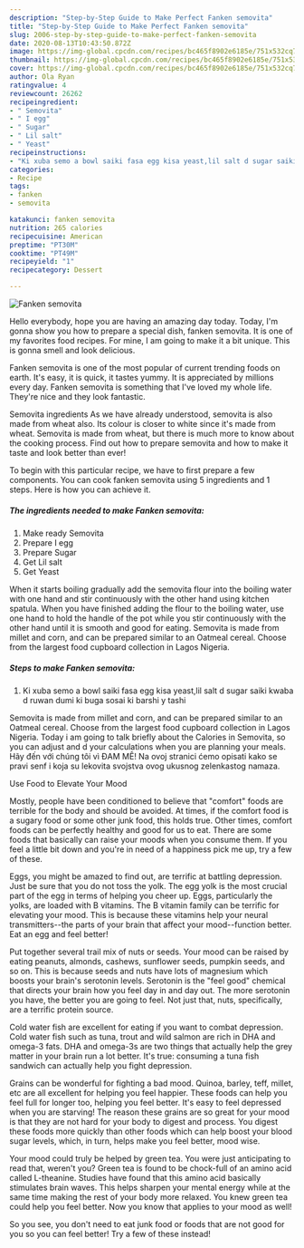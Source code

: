 ```yaml
---
description: "Step-by-Step Guide to Make Perfect Fanken semovita"
title: "Step-by-Step Guide to Make Perfect Fanken semovita"
slug: 2006-step-by-step-guide-to-make-perfect-fanken-semovita
date: 2020-08-13T10:43:50.872Z
image: https://img-global.cpcdn.com/recipes/bc465f8902e6185e/751x532cq70/fanken-semovita-recipe-main-photo.jpg
thumbnail: https://img-global.cpcdn.com/recipes/bc465f8902e6185e/751x532cq70/fanken-semovita-recipe-main-photo.jpg
cover: https://img-global.cpcdn.com/recipes/bc465f8902e6185e/751x532cq70/fanken-semovita-recipe-main-photo.jpg
author: Ola Ryan
ratingvalue: 4
reviewcount: 26262
recipeingredient:
- " Semovita"
- " I egg"
- " Sugar"
- " Lil salt"
- " Yeast"
recipeinstructions:
- "Ki xuba semo a bowl saiki fasa egg kisa yeast,lil salt d sugar saiki kwaba d ruwan dumi ki buga sosai ki barshi y tashi"
categories:
- Recipe
tags:
- fanken
- semovita

katakunci: fanken semovita 
nutrition: 265 calories
recipecuisine: American
preptime: "PT30M"
cooktime: "PT49M"
recipeyield: "1"
recipecategory: Dessert

---
```



![Fanken semovita](https://img-global.cpcdn.com/recipes/bc465f8902e6185e/751x532cq70/fanken-semovita-recipe-main-photo.jpg)

Hello everybody, hope you are having an amazing day today. Today, I'm gonna show you how to prepare a special dish, fanken semovita. It is one of my favorites food recipes. For mine, I am going to make it a bit unique. This is gonna smell and look delicious.

Fanken semovita is one of the most popular of current trending foods on earth. It's easy, it is quick, it tastes yummy. It is appreciated by millions every day. Fanken semovita is something that I've loved my whole life. They're nice and they look fantastic.

Semovita ingredients As we have already understood, semovita is also made from wheat also. Its colour is closer to white since it&#39;s made from wheat. Semovita is made from wheat, but there is much more to know about the cooking process. Find out how to prepare semovita and how to make it taste and look better than ever!


To begin with this particular recipe, we have to first prepare a few components. You can cook fanken semovita using 5 ingredients and 1 steps. Here is how you can achieve it.

<!--inarticleads1-->

##### The ingredients needed to make Fanken semovita:

1. Make ready  Semovita
1. Prepare  I egg
1. Prepare  Sugar
1. Get  Lil salt
1. Get  Yeast


When it starts boiling gradually add the semovita flour into the boiling water with one hand and stir continuously with the other hand using kitchen spatula. When you have finished adding the flour to the boiling water, use one hand to hold the handle of the pot while you stir continuously with the other hand until it is smooth and good for eating. Semovita is made from millet and corn, and can be prepared similar to an Oatmeal cereal. Choose from the largest food cupboard collection in Lagos Nigeria. 

<!--inarticleads2-->

##### Steps to make Fanken semovita:

1. Ki xuba semo a bowl saiki fasa egg kisa yeast,lil salt d sugar saiki kwaba d ruwan dumi ki buga sosai ki barshi y tashi


Semovita is made from millet and corn, and can be prepared similar to an Oatmeal cereal. Choose from the largest food cupboard collection in Lagos Nigeria. Today i am going to talk briefly about the Calories in Semovita, so you can adjust and d your calculations when you are planning your meals. Hãy đến với chúng tôi vì ĐAM MÊ! Na ovoj stranici ćemo opisati kako se pravi senf i koja su lekovita svojstva ovog ukusnog zelenkastog namaza. 

Use Food to Elevate Your Mood


Mostly, people have been conditioned to believe that "comfort" foods are terrible for the body and should be avoided. At times, if the comfort food is a sugary food or some other junk food, this holds true. Other times, comfort foods can be perfectly healthy and good for us to eat. There are some foods that basically can raise your moods when you consume them. If you feel a little bit down and you're in need of a happiness pick me up, try a few of these.

Eggs, you might be amazed to find out, are terrific at battling depression. Just be sure that you do not toss the yolk. The egg yolk is the most crucial part of the egg in terms of helping you cheer up. Eggs, particularly the yolks, are loaded with B vitamins. The B vitamin family can be terrific for elevating your mood. This is because these vitamins help your neural transmitters--the parts of your brain that affect your mood--function better. Eat an egg and feel better!

Put together several trail mix of nuts or seeds. Your mood can be raised by eating peanuts, almonds, cashews, sunflower seeds, pumpkin seeds, and so on. This is because seeds and nuts have lots of magnesium which boosts your brain's serotonin levels. Serotonin is the "feel good" chemical that directs your brain how you feel day in and day out. The more serotonin you have, the better you are going to feel. Not just that, nuts, specifically, are a terrific protein source.

Cold water fish are excellent for eating if you want to combat depression. Cold water fish such as tuna, trout and wild salmon are rich in DHA and omega-3 fats. DHA and omega-3s are two things that actually help the grey matter in your brain run a lot better. It's true: consuming a tuna fish sandwich can actually help you fight depression. 

Grains can be wonderful for fighting a bad mood. Quinoa, barley, teff, millet, etc are all excellent for helping you feel happier. These foods can help you feel full for longer too, helping you feel better. It's easy to feel depressed when you are starving! The reason these grains are so great for your mood is that they are not hard for your body to digest and process. You digest these foods more quickly than other foods which can help boost your blood sugar levels, which, in turn, helps make you feel better, mood wise.

Your mood could truly be helped by green tea. You were just anticipating to read that, weren't you? Green tea is found to be chock-full of an amino acid called L-theanine. Studies have found that this amino acid basically stimulates brain waves. This helps sharpen your mental energy while at the same time making the rest of your body more relaxed. You knew green tea could help you feel better. Now you know that applies to your mood as well!

So you see, you don't need to eat junk food or foods that are not good for you so you can feel better! Try a few of these instead!

